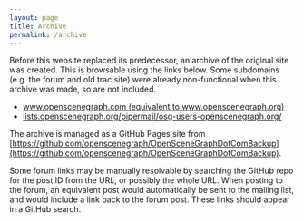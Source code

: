 ```yaml
---
layout: page
title: Archive
permalink: /archive
---
```


Before this website replaced its predecessor, an archive of the original site was created.
This is browsable using the links below.
Some subdomains (e.g. the forum and old trac site) were already non-functional when this archive was made, so are not included.

* [www.openscenegraph.com (equivalent to www.openscenegraph.org)](https://openscenegraph.github.io/OpenSceneGraphDotComBackup/OpenSceneGraph/www.openscenegraph.com/)
* [lists.openscenegraph.org/pipermail/osg-users-openscenegraph.org/](https://openscenegraph.github.io/OpenSceneGraphDotComBackup/OpenSceneGraph/lists.openscenegraph.org/pipermail/osg-users-openscenegraph.org/)

The archive is managed as a GitHub Pages site from [https://github.com/openscenegraph/OpenSceneGraphDotComBackup](https://github.com/openscenegraph/OpenSceneGraphDotComBackup).

Some forum links may be manually resolvable by searching the GitHub repo for the post ID from the URL, or possibly the whole URL.
When posting to the forum, an equivalent post would automatically be sent to the mailing list, and would include a link back to the forum post.
These links should appear in a GitHub search.
